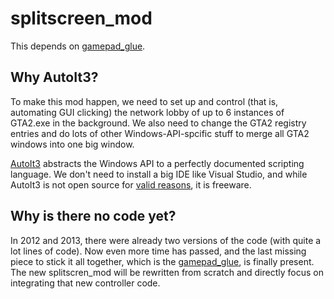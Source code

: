 # splitscreen_mod
This depends on [gamepad_glue](https://github.com/Bytewerk/gta2-hackers-remix/tree/master/gamepad_glue).

## Why AutoIt3?
To make this mod happen, we need to set up and control (that is, automating GUI clicking) the network lobby of up to 6 instances of GTA2.exe in the background. We also need to change the GTA2 registry entries and do lots of other Windows-API-spcific stuff to merge all GTA2 windows into one big window.

[AutoIt3](http://autoitscript.com) abstracts the Windows API to a perfectly documented scripting language. We don't need to install a big IDE like Visual Studio, and while AutoIt3 is not open source for [valid reasons](http://www.wikivs.com/wiki/Autohotkey_vs_AutoIt_v3), it is freeware.

## Why is there no code yet?
In 2012 and 2013, there were already two versions of the code (with quite a lot lines of code). Now even more time has passed, and the last missing piece to stick it all together, which is the [gamepad_glue](https://github.com/Bytewerk/gta2-hackers-remix/tree/master/gamepad_glue), is finally present.
The new splitscren_mod will be rewritten from scratch and directly focus on integrating that new controller code.
